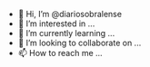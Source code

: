 - 👋 Hi, I’m @diariosobralense
- 👀 I’m interested in ...
- 🌱 I’m currently learning ...
- 💞️ I’m looking to collaborate on ...
- 📫 How to reach me ...

<!---
diariosobralense/diariosobralense is a ✨ special ✨ repository because its `README.md` (this file) appears on your GitHub profile.
You can click the Preview link to take a look at your changes.
--->
